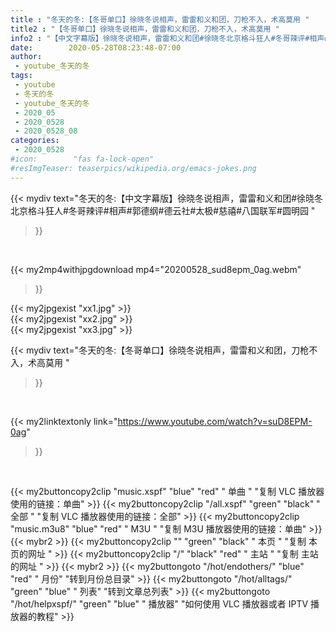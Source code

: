 ```yaml
---
title : "冬天的冬:【冬哥单口】徐晓冬说相声，雷雷和义和团，刀枪不入，术高莫用 "
title2 : "【冬哥单口】徐晓冬说相声，雷雷和义和团，刀枪不入，术高莫用 "
info2 : "【中文字幕版】徐晓冬说相声，雷雷和义和团#徐晓冬北京格斗狂人#冬哥辣评#相声#郭德纲#德云社#太极#慈禧#八国联军#圆明园 "
date:        2020-05-28T08:23:48-07:00
author:
 - youtube_冬天的冬
tags:
 - youtube
 - 冬天的冬
 - youtube_冬天的冬
 - 2020_05
 - 2020_0528
 - 2020_0528_08
categories:
 - 2020_0528
#icon:        "fas fa-lock-open"
#resImgTeaser: teaserpics/wikipedia.org/emacs-jokes.png
---
```


{{< mydiv text="冬天的冬:【中文字幕版】徐晓冬说相声，雷雷和义和团#徐晓冬北京格斗狂人#冬哥辣评#相声#郭德纲#德云社#太极#慈禧#八国联军#圆明园 "
>}}
<br>


{{< my2mp4withjpgdownload mp4="20200528_sud8epm_0ag.webm"
>}}

{{< my2jpgexist "xx1.jpg" >}}<br>
{{< my2jpgexist "xx2.jpg" >}}<br>
{{< my2jpgexist "xx3.jpg" >}}<br>



{{< mydiv text="冬天的冬:【冬哥单口】徐晓冬说相声，雷雷和义和团，刀枪不入，术高莫用 "
>}}
<br>

{{< my2linktextonly link="https://www.youtube.com/watch?v=suD8EPM-0ag"
>}}


<br>

{{< my2buttoncopy2clip "music.xspf"        "blue"   "red"    " 单曲 "  "复制 VLC 播放器使用的链接：单曲" >}} {{< my2buttoncopy2clip "/all.xspf"         "green"  "black"  " 全部 "  "复制 VLC 播放器使用的链接：全部" >}} {{< my2buttoncopy2clip "music.m3u8"        "blue"   "red"    " M3U  "    "复制 M3U 播放器使用的链接：单曲" >}} {{< mybr2 >}} {{< my2buttoncopy2clip ""                  "green"  "black"  " 本页 "    "复制 本页的网址 " >}} {{< my2buttoncopy2clip "/"                 "black"  "red"    " 主站 "    "复制 主站的网址 " >}} {{< mybr2 >}} {{< my2buttongoto      "/hot/endothers/"   "blue"   "red"    " 月份"   "转到月份总目录" >}} {{< my2buttongoto      "/hot/alltags/"     "green"  "blue"   " 列表"   "转到文章总列表" >}} {{< my2buttongoto      "/hot/helpxspf/"    "green"  "blue"   " 播放器" "如何使用 VLC 播放器或者 IPTV 播放器的教程" >}} 

